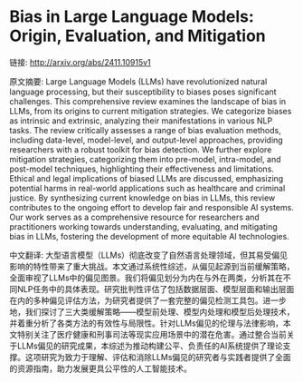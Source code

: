# Bias in Large Language Models: Origin, Evaluation, and Mitigation

链接: http://arxiv.org/abs/2411.10915v1

原文摘要:
Large Language Models (LLMs) have revolutionized natural language processing,
but their susceptibility to biases poses significant challenges. This
comprehensive review examines the landscape of bias in LLMs, from its origins
to current mitigation strategies. We categorize biases as intrinsic and
extrinsic, analyzing their manifestations in various NLP tasks. The review
critically assesses a range of bias evaluation methods, including data-level,
model-level, and output-level approaches, providing researchers with a robust
toolkit for bias detection. We further explore mitigation strategies,
categorizing them into pre-model, intra-model, and post-model techniques,
highlighting their effectiveness and limitations. Ethical and legal
implications of biased LLMs are discussed, emphasizing potential harms in
real-world applications such as healthcare and criminal justice. By
synthesizing current knowledge on bias in LLMs, this review contributes to the
ongoing effort to develop fair and responsible AI systems. Our work serves as a
comprehensive resource for researchers and practitioners working towards
understanding, evaluating, and mitigating bias in LLMs, fostering the
development of more equitable AI technologies.

中文翻译:
大型语言模型（LLMs）彻底改变了自然语言处理领域，但其易受偏见影响的特性带来了重大挑战。本文通过系统性综述，从偏见起源到当前缓解策略，全面审视了LLMs中的偏见图景。我们将偏见划分为内在与外在两类，分析其在不同NLP任务中的具体表现。研究批判性评估了包括数据层面、模型层面和输出层面在内的多种偏见评估方法，为研究者提供了一套完整的偏见检测工具包。进一步地，我们探讨了三大类缓解策略——模型前处理、模型内处理和模型后处理技术，并着重分析了各类方法的有效性与局限性。针对LLMs偏见的伦理与法律影响，本文特别关注了医疗健康和刑事司法等现实应用场景中的潜在危害。通过整合当前关于LLMs偏见的研究成果，本综述为推动构建公平、负责任的AI系统提供了理论支撑。这项研究为致力于理解、评估和消除LLMs偏见的研究者与实践者提供了全面的资源指南，助力发展更具公平性的人工智能技术。

